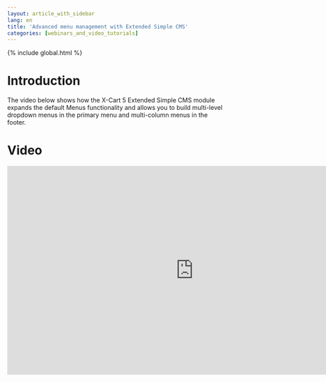 ```yaml
---
layout: article_with_sidebar
lang: en
title: 'Advanced menu management with Extended Simple CMS'
categories: [webinars_and_video_tutorials]
---
```


{% include global.html %}

# Introduction

The video below shows how the X-Cart 5 Extended Simple CMS module expands the default Menus functionality and allows you to build multi-level dropdown menus in the primary menu and multi-column menus in the footer.

# Video

<iframe class="youtube-player" type="text/html" style="width: 853px; height: 480px" src="https://www.youtube.com/embed/_HNK2PRr_Io" frameborder="0"></iframe>